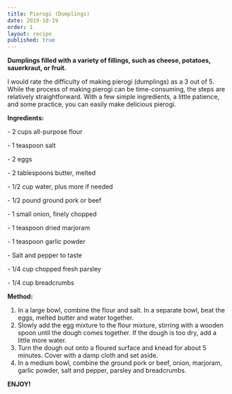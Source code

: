 ```yaml
---
title: Pierogi (Dumplings)
date: 2019-10-19
order: 1
layout: recipe
published: true
---
```

**Dumplings filled with a variety of fillings, such as cheese, potatoes, sauerkraut, or fruit.**

I would rate the difficulty of making pierogi (dumplings) as a 3 out of 5. While the process of making pierogi can be time-consuming, the steps are relatively straightforward. With a few simple ingredients, a little patience, and some practice, you can easily make delicious pierogi.

**Ingredients:**

\- 2 cups all-purpose flour 

\- 1 teaspoon salt 

\- 2 eggs 

\- 2 tablespoons butter, melted 

\- 1/2 cup water, plus more if needed 

\- 1/2 pound ground pork or beef 

\- 1 small onion, finely chopped 

\- 1 teaspoon dried marjoram 

\- 1 teaspoon garlic powder 

\- Salt and pepper to taste 

\- 1/4 cup chopped fresh parsley 

\- 1/4 cup breadcrumbs 

**Method:**

1. In a large bowl, combine the flour and salt. In a separate bowl, beat the eggs, melted butter and water together. 
2. Slowly add the egg mixture to the flour mixture, stirring with a wooden spoon until the dough comes together. If the dough is too dry, add a little more water. 
3. Turn the dough out onto a floured surface and knead for about 5 minutes. Cover with a damp cloth and set aside. 
4. In a medium bowl, combine the ground pork or beef, onion, marjoram, garlic powder, salt and pepper, parsley and breadcrumbs.

**ENJOY!**